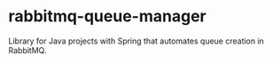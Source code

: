 # rabbitmq-queue-manager
Library for Java projects with Spring that automates queue creation in RabbitMQ.

